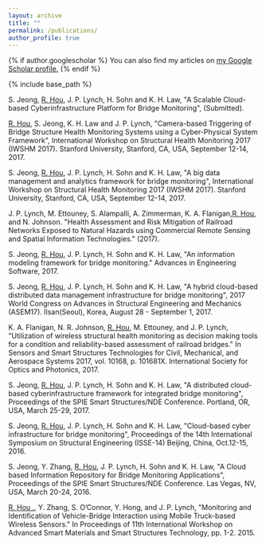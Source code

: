 ```yaml
---
layout: archive
title: ""
permalink: /publications/
author_profile: true
---
```


{% if author.googlescholar %} 
You can also find my articles on <u><a href="{{author.googlescholar}}">my Google Scholar profile</a>.</u>
{% endif %} 

{% include base_path %}

S. Jeong, <u>R. Hou</u>, J. P. Lynch, H. Sohn and K. H. Law, "A Scalable Cloud-based Cyberinfrastructure Platform for Bridge Monitoring", (Submitted).

<u>R. Hou</u>, S. Jeong, K. H. Law and J. P. Lynch, "Camera-based Triggering of Bridge Structure Health Monitoring Systems using a Cyber-Physical System Framework", International Workshop on Structural Health Monitoring 2017 (IWSHM 2017). Stanford University, Stanford, CA, USA, September 12-14, 2017.

S. Jeong, <u>R. Hou</u>, J. P. Lynch, H. Sohn and K. H. Law, "A big data management and analytics framework for bridge monitoring", International Workshop on Structural Health Monitoring 2017 (IWSHM 2017). Stanford University, Stanford, CA, USA, September 12-14, 2017.

J. P. Lynch, M. Ettouney, S. Alampalli, A. Zimmerman, K. A. Flanigan,<u>R. Hou</u>, and N. Johnson. "Health Assessment and Risk Mitigation of Railroad Networks Exposed to Natural Hazards using Commercial Remote Sensing and Spatial Information Technologies." (2017).

S. Jeong, <u>R. Hou</u>, J. P. Lynch, H. Sohn and K. H. Law, "An information modeling framework for bridge monitoring." Advances in Engineering Software, 2017.

S. Jeong, <u>R. Hou</u>, J. P. Lynch, H. Sohn and K. H. Law, "A hybrid cloud-based distributed data management infrastructure for bridge monitoring", 2017 World Congress on Advances in Structural Engineering and Mechanics (ASEM17). Ilsan(Seoul), Korea, August 28 - September 1, 2017.

K. A. Flanigan, N. R. Johnson, <u>R. Hou</u>, M. Ettouney, and J. P. Lynch, "Utilization of wireless structural health monitoring as decision making tools for a condition and reliability-based assessment of railroad bridges." In Sensors and Smart Structures Technologies for Civil, Mechanical, and Aerospace Systems 2017, vol. 10168, p. 101681X. International Society for Optics and Photonics, 2017.

S. Jeong, <u>R. Hou</u>, J. P. Lynch, H. Sohn and K. H. Law, "A distributed cloud-based cyberinfrastructure framework for integrated bridge monitoring", Proceedings of the SPIE Smart Structures/NDE Conference. Portland, OR, USA, March 25-29, 2017.

S. Jeong, <u>R. Hou</u>, J. P. Lynch, H. Sohn and K. H. Law, "Cloud-based cyber infrastructure for bridge monitoring", Proceedings of the 14th International Symposium on Structural Engineering (ISSE-14) Beijing, China, Oct.12-15, 2016.

S. Jeong, Y. Zhang, <u>R. Hou</u>, J. P. Lynch, H. Sohn and K. H. Law, "A Cloud based Information Repository for Bridge Monitoring Applications", Proceedings of the SPIE Smart Structures/NDE Conference. Las Vegas, NV, USA, March 20-24, 2016.

<u>R. Hou .</u>, Y. Zhang, S. O’Connor, Y. Hong, and J. P. Lynch, "Monitoring and Identification of Vehicle-Bridge Interaction using Mobile Truck-based Wireless Sensors." In Proceedings of 11th International Workshop on Advanced Smart Materials and Smart Structures Technology, pp. 1-2. 2015.


